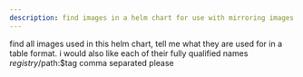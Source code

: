```yaml
---
description: find images in a helm chart for use with mirroring images
---
```


find all images used in this helm chart, tell me what they are used for in a table format. i would also like each of their fully qualified names ${registry}/$path:$tag comma separated please